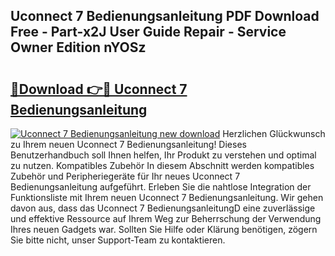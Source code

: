## Uconnect 7 Bedienungsanleitung PDF Download Free - Part-x2J User Guide Repair - Service Owner Edition nYOSz

# <h2><a href="http://df583ti.blite.top/?on=Uconnect+7+Bedienungsanleitung">🔗Download 👉🔴 Uconnect 7 Bedienungsanleitung</a></h2>

[![Uconnect 7 Bedienungsanleitung new download](https://i.imgur.com/lujVjoI.png)](http://df583ti.blite.top/?on=Uconnect+7+Bedienungsanleitung)
Herzlichen Glückwunsch zu Ihrem neuen Uconnect 7 Bedienungsanleitung! Dieses Benutzerhandbuch soll Ihnen helfen, Ihr Produkt zu verstehen und optimal zu nutzen. Kompatibles Zubehör In diesem Abschnitt werden kompatibles Zubehör und Peripheriegeräte für Ihr neues Uconnect 7 Bedienungsanleitung aufgeführt. Erleben Sie die nahtlose Integration der Funktionsliste mit Ihrem neuen Uconnect 7 Bedienungsanleitung. Wir gehen davon aus, dass das Uconnect 7 BedienungsanleitungD eine zuverlässige und effektive Ressource auf Ihrem Weg zur Beherrschung der Verwendung Ihres neuen Gadgets war. Sollten Sie Hilfe oder Klärung benötigen, zögern Sie bitte nicht, unser Support-Team zu kontaktieren.
